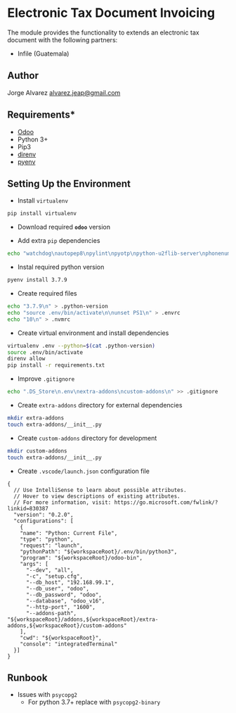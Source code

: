 # **Electronic Tax Document Invoicing**

The module provides the functionality to extends an electronic tax document with the following partners:

- Infile (Guatemala)

## **Author**

Jorge Alvarez <alvarez.jeap@gmail.com>

## **Requirements***

- [Odoo](https://github.com/odoo/odoo)
- Python 3+
- Pip3
- [direnv](https://direnv.net)
- [pyenv](https://github.com/pyenv/pyenv)

## **Setting Up the Environment**

- Install `virtualenv`

```sh
pip install virtualenv
```

- Download required **`odoo`** version

- Add extra `pip` dependencies

```sh
echo "watchdog\nautopep8\npylint\npyotp\npython-u2flib-server\nphonenumbers\nruamel.yaml\nGitPython\npyotp\nemail_validator\npython-u2flib-server\nresponses\npdbpp\n" >> requirements.txt
```

- Instal required python version

```sh
pyenv install 3.7.9
```

- Create required files

```sh
echo "3.7.9\n" > .python-version
echo "source .env/bin/activate\n\nunset PS1\n" > .envrc
echo "10\n" > .nvmrc
```

- Create virtual environment and install dependencies

```sh
virtualenv .env --python=$(cat .python-version)
source .env/bin/activate
direnv allow
pip install -r requirements.txt
```

- Improve `.gitignore`

```sh
echo ".DS_Store\n.env\nextra-addons\ncustom-addons\n" >> .gitignore
```

- Create `extra-addons` directory for external dependencies

```sh
mkdir extra-addons
touch extra-addons/__init__.py
```

- Create `custom-addons` directory for development

```sh
mkdir custom-addons
touch extra-addons/__init__.py
```

- Create `.vscode/launch.json` configuration file

```text
{
  // Use IntelliSense to learn about possible attributes.
  // Hover to view descriptions of existing attributes.
  // For more information, visit: https://go.microsoft.com/fwlink/?linkid=830387
  "version": "0.2.0",
  "configurations": [
    {
    "name": "Python: Current File",
    "type": "python",
    "request": "launch",
    "pythonPath": "${workspaceRoot}/.env/bin/python3",
    "program": "${workspaceRoot}/odoo-bin",
    "args": [
      "--dev", "all",
      "-c", "setup.cfg",
      "--db_host", "192.168.99.1",
      "--db_user", "odoo",
      "--db_password", "odoo",
      "--database", "odoo_v16",
      "--http-port", "1600",
      "--addons-path", "${workspaceRoot}/addons,${workspaceRoot}/extra-addons,${workspaceRoot}/custom-addons"
    ],
    "cwd": "${workspaceRoot}",
    "console": "integratedTerminal"
  }]
}
```

## **Runbook**

- Issues with `psycopg2`
  - For python 3.7+ replace with `psycopg2-binary`
